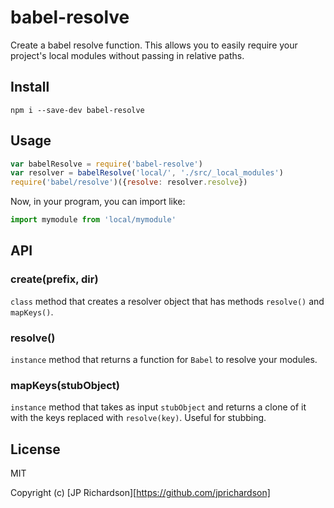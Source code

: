babel-resolve
=============

Create a babel resolve function. This allows you to easily require your project's
local modules without passing in relative paths.


Install
-------

    npm i --save-dev babel-resolve


Usage
-----

```js
var babelResolve = require('babel-resolve')
var resolver = babelResolve('local/', './src/_local_modules')
require('babel/resolve')({resolve: resolver.resolve})
```

Now, in your program, you can import like:

```js
import mymodule from 'local/mymodule'
```

API
---

### create(prefix, dir)

`class` method that creates a resolver object that has methods `resolve()` and `mapKeys()`.

### resolve()

`instance` method that returns a function for `Babel` to resolve your modules.

### mapKeys(stubObject)

`instance` method that takes as input `stubObject` and returns a clone of it
with the keys replaced with `resolve(key)`. Useful for stubbing.


License
-------
MIT

Copyright (c) [JP Richardson][https://github.com/jprichardson]
